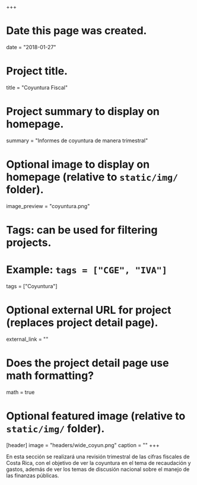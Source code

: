 +++
# Date this page was created.
date = "2018-01-27"
  
# Project title.
title = "Coyuntura Fiscal"
  
  # Project summary to display on homepage.
summary = "Informes de coyuntura de manera trimestral"
  
  # Optional image to display on homepage (relative to `static/img/` folder).
image_preview = "coyuntura.png"
  
# Tags: can be used for filtering projects.
# Example: `tags = ["CGE", "IVA"]`
tags = ["Coyuntura"]
  
# Optional external URL for project (replaces project detail page).
external_link = ""
  
# Does the project detail page use math formatting?
math = true
  
# Optional featured image (relative to `static/img/` folder).
[header]
image = "headers/wide_coyun.png"
caption = ""
+++

En esta sección se realizará una revisión trimestral de las cifras fiscales de Costa Rica, con el objetivo de ver la coyuntura en el tema de recaudación y gastos, además de ver los temas de discusión nacional sobre el manejo de las finanzas públicas.

